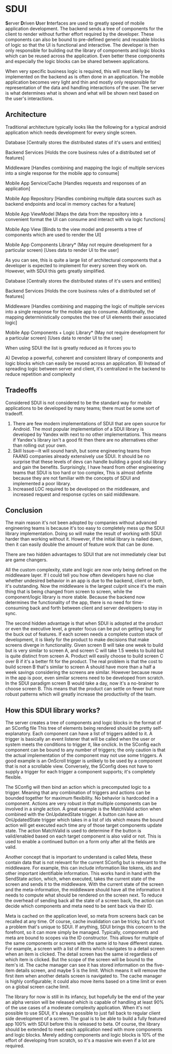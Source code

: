 # SDUI

**S**erver **D**riven **U**ser **I**nterfaces are used to greatly speed of mobile application development.
The backend sends a tree of components for the client to render without further effort required by the developer.
These components can also be bound to pre-defined generic and reusable blocks of logic so that the UI is functional and interactive.
The developer is then only responsible for building out the library of components and logic blocks which can be reused across the application.
Even better these components and especially the logic blocks can be shared between applications.

When very specific business logic is required, this will most likely be implemented on the backend as is often done in an application.
The mobile application becomes very light and thin and mostly only responsible for representation of the data and handling interactions of the user.
The server is what determines what is shown and what will be shown next based on the user's interactions.

## Architecture
Traditional architecture typically looks like the following for a typical android application which needs development for every single screen.

Database [Centrally stores the distributed states of it's users and entities]

Backend Services [Holds the core business rules of a distributed set of features]

Middleware [Handles combining and mapping the logic of multiple services into a single response for the mobile app to consume]

Mobile App Service/Cache [Handles requests and responses of an application]

Mobile App Repository [Handles combining multiple data sources such as backend endpoints and local in memory caches for a feature]

Mobile App ViewModel [Maps the data from the repository into a convenient format the UI can consume and interact with via logic functions]

Mobile App View [Binds to the view model and presents a tree of components which are used to render the UI]

Mobile App Components Library* (May not require development for a particular screen) [Uses data to render UI to the user]

As you can see, this is quite a large list of architectural components that a developer is expected to implement for every screen they work on.
However, with SDUI this gets greatly simplified.

Database [Centrally stores the distributed states of it's users and entities]

Backend Services [Holds the core business rules of a distributed set of features]

Middleware [Handles combining and mapping the logic of multiple services into a single response for the mobile app to consume.
Additionally, the mapping deterministically computes the tree of UI elements their associated logic]

Mobile App Components + Logic Library* (May not require development for a particular screen) [Uses data to render UI to the user]

When using SDUI the list is greatly reduced as it forces you to

A) Develop a powerful, coherent and consistent library of components and logic blocks which can easily be reused across an application.
B) Instead of spreading logic between server and client, it's centralized in the backend to reduce repetition and complexity

## Tradeoffs
Considered SDUI is not considered to be the standard way for mobile applications to be developed by many teams; there must be some sort of tradeoff.
1) There are few modern implementations of SDUI that are open source for Android. 
    The most popular implementation of a SDUI library is developed by Yandex with next to no other implementations.
    This means if Yandex's library isn't a good fit then there are no alternatives other than rolling out your own.
2) Skill Issue—It will sound harsh, but some engineering teams from FAANG companies already extensively use SDUI.
    It should be no surprise that these levels of devs can handle building a good sdui library and gain the benefits. 
    Surprisingly, I have heard from other engineering teams that SDUI is too hard or too complex, 
    This is almost definite because they are not familiar with the concepts of SDUI and implemented a poor library.
3) Increased LOC required to be developed on the middleware, and increased request and response cycles on said middleware.

## Conclusion

The main reason it's not been adopted by companies without advanced engineering teams is because it's too easy to completely mess up the SDUI library implementation.
Doing so will make the result of working with SDUI harder than working without it.
However, if the initial library is nailed down, then it can easily double the amount of feature work that can be done.

There are two hidden advantages to SDUI that are not immediately clear but are game changers.

All the custom complexity, state and logic are now only being defined on the middleware layer. 
If I could tell you how often developers have no clue whether undesired behavior in an app is due to the backend, client or both, it's outstanding.
Now the middleware is the largest culprit since it's the main thing that is being changed from screen to screen, while the component/logic library is more stable.
Because the backend now determines the functionality of the app, there is no need for time-consuming back and forth between client and server developers to stay in sync. 

The second hidden advantage is that when SDUI is adopted at the product or even the executive level, a greater focus can be put on getting bang for the buck out of features.
If each screen needs a complete custom stack of development, it is likely for the product to make decisions that make screens diverge in functionality.
Given screen B will take one week to build but is very similar to screen A, and screen C will take 1.5 weeks to build but is quite distinct from screen A.
Product will easily choose to build screen C over B if it's a better fit for the product. 
The real problem is that the cost to build screen B that's similar to screen A should have more than a half a week savings considering the screens are similar.
However because reuse in the app is poor, even similar screens need to be developed from scratch.
In the SDUI paradigm screen B would take a day, now it's a no-brainer to choose screen B.
This means that the product can settle on fewer but more robust patterns which will greatly increase the productivity of the team.

## How this SDUI library works?
The server creates a tree of components and logic blocks in the format of an SConfig file
This tree of elements being rendered should be pretty self-explanatory. Each component can have a list of triggers added to it.
A trigger is basically an event listener that will be called when the user or system meets the conditions to trigger it, like onclick.
In the SConfig each component can be bound to any number of triggers; the only caution is that the actual implementation of the component may not use some triggers.
A good example is an OnScroll trigger is unlikely to be used by a component that is not a scrollable view.
Conversely, the SConfig does not have to supply a trigger for each trigger a component supports; it's completely flexible.

The SConfig will then bind an action which is precomputed logic to a trigger.
Meaning that any combination of triggers and actions can be bounded together for maximum flexibility.
No behavior is hardcoded in a component. Actions are very robust in that multiple components can be involved in a single action.
A great example is the MatchValid action when combined with the OnUpdatedState trigger.
A button can have an OnUpdatedState trigger which takes in a list of ids which means the bound action will get executed each time any of those target components update state.
The action MatchValid is used to determine if the button is valid/enabled based on each target component is also valid or not.
This is used to enable a continued button on a form only after all the fields are valid.

Another concept that is important to understand is called Meta, these contain data that is not relevant for the current SConfig but is relevant to the middleware.
For example, this can include information like tokens, ids and other important identifiable information. 
This works hand in hand with the SendState action, which, when executed, takes the current state of the screen and sends it to the middleware.
With the current state of the screen and the meta-information, the middleware should have all the information it needs to compute what should be rendered on the screen next.
To reduce the overhead of sending back all the state of a screen back, the action can decide which components and meta need to be sent back via their ID.

Meta is cached on the application level, so meta from screens back can be recalled at any time. 
Of course, cache invalidation can be tricky, but it's not a problem that's unique to SDUI. 
If anything, SDUI brings this concern to the forefront, so it can more simply be managed.
Typically, components and meta are bound to scopes via the ID constructor. 
This allows for multiple of the same components or screens with the same id to have different states.
For example, a screen with a list of items which navigates to a detail screen when an item is clicked.
The detail screen has the same id regardless of which item is clicked. But the scope of the screen will be bound to the item's id.
The cache manager can see it has stored information on the five-item details screen, and maybe 5 is the limit. 
Which means it will remove the first item when another details screen is navigated to.
The cache manager is highly configurable; it could also move items based on a time limit or even on a global screen cache limit.

The library for now is still in its infancy, but hopefully be the end of the year an alpha version will be released which is capable 
of handling at least 90% of the use cases of a moderate complexity application.
When it's not possible to use SDUI, it's always possible to just fall back to regular client side development of a screen.
The goal is to be able to build a fully featured app 100% with SDUI before this is released to beta.
Of course, the library should be extended to meet each application need with more components and logic blocks.
Merely adding components and logic blocks is 10% of the effort of developing from scratch, so it's a massive win even if a lot are required.